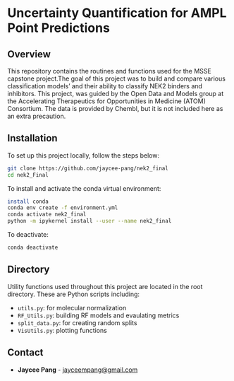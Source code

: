 # Uncertainty Quantification for AMPL Point Predictions

## Overview
This repository contains the routines and functions used for the MSSE capstone project.The goal of this project was to build and compare various classification models’ and their ability to classify NEK2 binders and inhibitors. This project, was guided by the Open Data and Models group at the Accelerating Therapeutics for Opportunities in Medicine (ATOM) Consortium. The data is provided by Chembl, but it is not included here as an extra precaution. 

## Installation
To set up this project locally, follow the steps below:
```bash
git clone https://github.com/jaycee-pang/nek2_final
cd nek2_Final
```
To install and activate the conda virtual environment: 
```bash
install conda
conda env create -f environment.yml
conda activate nek2_final
python -m ipykernel install --user --name nek2_final 
``` 
To deactivate: 
```bash
conda deactivate
```
## Directory 
Utility functions used throughout this project are located in the root directory. These are Python scripts including: 
- `utils.py`: for molecular normalization 
- `RF_Utils.py`: building RF models and evaulating metrics 
- `split_data.py`: for creating random splits 
- `VisUtils.py`: plotting functions 

## Contact
- **Jaycee Pang** - jayceempang@gmail.com
